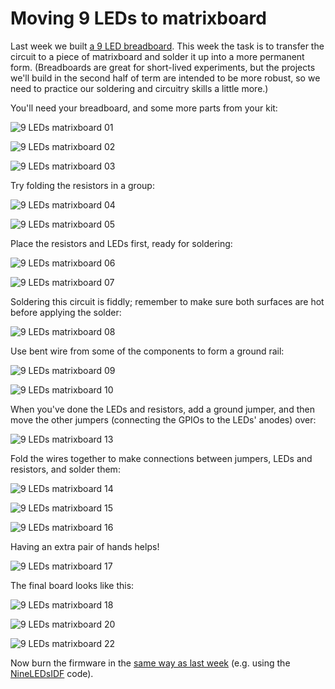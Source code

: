 Moving 9 LEDs to matrixboard
===

Last week we built [a 9 LED breadboard](../Week03/9leds.mkd). This week the
task is to transfer the circuit to a piece of matrixboard and solder it up
into a more permanent form. (Breadboards are great for short-lived
experiments, but the projects we'll build in the second half of term are
intended to be more robust, so we need to practice our soldering and circuitry
skills a little more.)

You'll need your breadboard, and some more parts from your kit:

![9 LEDs matrixboard 01](9leds-mb-01-500.jpg)

![9 LEDs matrixboard 02](9leds-mb-02-500.jpg)

![9 LEDs matrixboard 03](9leds-mb-03-500.jpg)

Try folding the resistors in a group:

![9 LEDs matrixboard 04](9leds-mb-04-500.jpg)

![9 LEDs matrixboard 05](9leds-mb-05-500.jpg)

Place the resistors and LEDs first, ready for soldering:

![9 LEDs matrixboard 06](9leds-mb-06-500.jpg)

![9 LEDs matrixboard 07](9leds-mb-07-500.jpg)

Soldering this circuit is fiddly; remember to make sure both surfaces are hot
before applying the solder:

![9 LEDs matrixboard 08](9leds-mb-08-500.jpg)

Use bent wire from some of the components to form a ground rail:

![9 LEDs matrixboard 09](9leds-mb-09-500.jpg)

![9 LEDs matrixboard 10](9leds-mb-10-500.jpg)

When you've done the LEDs and resistors, add a ground jumper, and then move
the other jumpers (connecting the GPIOs to the LEDs' anodes) over:

![9 LEDs matrixboard 13](9leds-mb-13-500.jpg)

Fold the wires together to make connections between jumpers, LEDs and
resistors, and solder them:

![9 LEDs matrixboard 14](9leds-mb-14-500.jpg)

![9 LEDs matrixboard 15](9leds-mb-15-500.jpg)

![9 LEDs matrixboard 16](9leds-mb-16-500.jpg)

Having an extra pair of hands helps!

![9 LEDs matrixboard 17](9leds-mb-17-500.jpg)

The final board looks like this:

![9 LEDs matrixboard 18](9leds-mb-18-500.jpg)

![9 LEDs matrixboard 20](9leds-mb-20-500.jpg)

![9 LEDs matrixboard 22](9leds-mb-22-500.jpg)

Now burn the firmware in the [same way as last week](../Week03/esp-idf.mkd)
(e.g. using the [NineLEDsIDF](../../NineLEDsIDF/) code).
